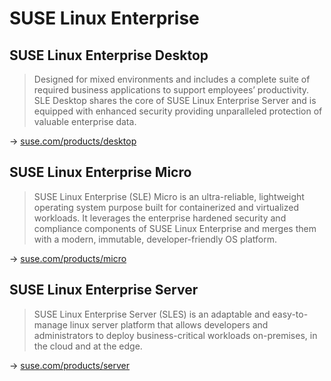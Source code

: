 # SUSE Linux Enterprise

## SUSE Linux Enterprise Desktop

> Designed for mixed environments and includes a complete suite of required business applications to support employees’ productivity. SLE Desktop shares the core of SUSE Linux Enterprise Server and is equipped with enhanced security providing unparalleled protection of valuable enterprise data.

→ [suse.com/products/desktop](https://www.suse.com/products/desktop/)

## SUSE Linux Enterprise Micro

> SUSE Linux Enterprise (SLE) Micro is an ultra-reliable, lightweight operating system purpose built for containerized and virtualized workloads. It leverages the enterprise hardened security and compliance components of SUSE Linux Enterprise and merges them with a modern, immutable, developer-friendly OS platform.

→ [suse.com/products/micro](https://www.suse.com/products/micro/)

## SUSE Linux Enterprise Server

> SUSE Linux Enterprise Server (SLES) is an adaptable and easy-to-manage linux server platform that allows developers and administrators to deploy business-critical workloads on-premises, in the cloud and at the edge.

→ [suse.com/products/server](https://www.suse.com/products/server/)
